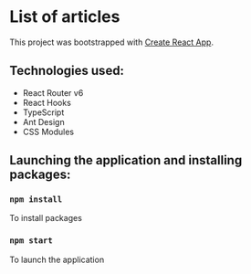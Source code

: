 # List of articles

This project was bootstrapped with [Create React App](https://github.com/facebook/create-react-app).

## Technologies used:

* React Router v6
* React Hooks
* TypeScript
* Ant Design
* CSS Modules

## Launching the application and installing packages:

### `npm install`
To install packages

### `npm start`
To launch the application
